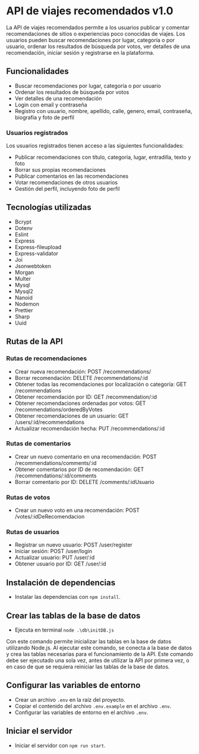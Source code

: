 # API de viajes recomendados v1.0

La API de viajes recomendados permite a los usuarios publicar y comentar recomendaciones de sitios o experiencias
poco conocidas de viajes. Los usuarios pueden buscar recomendaciones por lugar, categoría o por usuario, ordenar
los resultados de búsqueda por votos, ver detalles de una recomendación, iniciar sesión y registrarse en la plataforma.

## Funcionalidades

- Buscar recomendaciones por lugar, categoría o por usuario
- Ordenar los resultados de búsqueda por votos
- Ver detalles de una recomendación
- Login con email y contraseña
- Registro con usuario, nombre, apellido, calle, genero, email, contraseña, biografia y foto de perfil

### Usuarios registrados

Los usuarios registrados tienen acceso a las siguientes funcionalidades:

- Publicar recomendaciones con título, categoría, lugar, entradilla, texto y foto
- Borrar sus propias recomendaciones
- Publicar comentarios en las recomendaciones
- Votar recomendaciones de otros usuarios
- Gestión del perfil, incluyendo foto de perfil

## Tecnologías utilizadas

- Bcrypt
- Dotenv
- Eslint
- Express
- Express-fileupload
- Express-validator
- Joi
- Jsonwebtoken
- Morgan
- Multer
- Mysql
- Mysql2
- Nanoid
- Nodemon
- Prettier
- Sharp
- Uuid

## Rutas de la API

### Rutas de recomendaciones

- Crear nueva recomendación: POST /recommendations/
- Borrar recomendación: DELETE /recommendations/:id
- Obtener todas las recomendaciones por localización o categoría: GET /recommendations
- Obtener recomendación por ID: GET /recommendation/:id
- Obtener recomendaciones ordenadas por votos: GET /recommendations/orderedByVotes
- Obtener recomendaciones de un usuario: GET /users/:id/recommendations
- Actualizar recomendación hecha: PUT /recommendations/:id

### Rutas de comentarios

- Crear un nuevo comentario en una recomendación: POST /recommendations/comments/:id
- Obtener comentarios por ID de recomendación: GET /recommendations/:id/comments
- Borrar comentario por ID: DELETE /comments/:idUsuario

### Rutas de votos

- Crear un nuevo voto en una recomendación: POST /votes/:idDeRecomendacion

### Rutas de usuarios

- Registrar un nuevo usuario: POST /user/register
- Iniciar sesión: POST /user/login
- Actualizar usuario: PUT /user/:id
- Obtener usuario por ID: GET /user/:id

## Instalación de dependencias

- Instalar las dependencias con `npm install`.

## Crear las tablas de la base de datos

- Ejecuta en terminal `node .\db\initDB.js`

Con este comando permite inicializar las tablas en la base de datos utilizando Node.js.
Al ejecutar este comando, se conecta a la base de datos y crea las tablas necesarias para
el funcionamiento de la API. Este comando debe ser ejecutado una sola vez, antes de utilizar
la API por primera vez, o en caso de que se requiera reiniciar las tablas de la base de datos.

## Configurar las variables de entorno

- Crear un archivo `.env` en la raíz del proyecto.
- Copiar el contenido del archivo `.env.example` en el archivo `.env`.
- Configurar las variables de entorno en el archivo `.env`.

## Iniciar el servidor

- Iniciar el servidor con `npm run start`.

